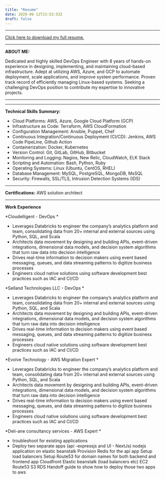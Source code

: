 ```yaml
---
title: "Resume"
date: 2020-06-12T23:53:53Z
draft: false
---
```


***
[Click here to download my full resume.](/img/resume.pdf)

***
**ABOUT ME:**

Dedicated and highly skilled DevOps Engineer with 8 years of hands-on experience in designing, implementing, and maintaining cloud-based infrastructure. Adept at utilizing AWS, Azure, and GCP to automate deployment, scale applications, and improve system performance. Proven track record of efficiently managing Linux-based systems. Seeking a challenging DevOps position to contribute my expertise to innovative projects.
***

***
**Technical Skills Summary:**

- Cloud Platforms: AWS, Azure, Google Cloud Platform (GCP)
- Infrastructure as Code: Terraform, AWS CloudFormation
- Configuration Management: Ansible, Puppet, Chef
- Continuous Integration/Continuous Deployment (CI/CD): Jenkins, AWS Code PipeLine, Github Action
- Containerization: Docker, Kubernetes
- Version Control: Git, GitLab, GitHub, Bitbucket
- Monitoring and Logging: Nagios, New Relic, CloudWatch, ELK Stack
- Scripting and Automation: Bash, Python, Ruby
- Operating Systems: Linux (Ubuntu, CentOS, RHEL)
- Database Management: MySQL, PostgreSQL, MongoDB, MsSQL
- Security: Firewalls, SSL/TLS, Intrusion Detection Systems (IDS)




***
**Certifications:**
AWS solution architect

***

**Work Experience**

*Cloudelligent - DevOps *

* Leverages Databricks to engineer the company’s analytics platform and team, consolidating data from 20+ internal and external sources using Python, SQL, and Scala
* Architects data movement by designing and building APIs, event-driven integrations, dimensional data models, and decision system algorithms that turn raw data into decision intelligence
* Drives real-time information to decision makers using event based messaging, queues, and data streaming patterns to digitize business processes
* Engineers cloud native solutions using software development best practices such as IAC and CI/CD

*Selland Technologies LLC - DevOps *

* Leverages Databricks to engineer the company’s analytics platform and team, consolidating data from 20+ internal and external sources using Python, SQL, and Scala
* Architects data movement by designing and building APIs, event-driven integrations, dimensional data models, and decision system algorithms that turn raw data into decision intelligence
* Drives real-time information to decision makers using event based messaging, queues, and data streaming patterns to digitize business processes
* Engineers cloud native solutions using software development best practices such as IAC and CI/CD

*Evolve Technology - AWS Migration Expert *

* Leverages Databricks to engineer the company’s analytics platform and team, consolidating data from 20+ internal and external sources using Python, SQL, and Scala
* Architects data movement by designing and building APIs, event-driven integrations, dimensional data models, and decision system algorithms that turn raw data into decision intelligence
* Drives real-time information to decision makers using event based messaging, queues, and data streaming patterns to digitize business processes
* Engineers cloud native solutions using software development best practices such as IAC and CI/CD

*Deli-ane consultancy services - AWS Expert *

* troubleshoot for existing applications
* Deploy two separate apps (api -expressjs and UI - NextJs) nodejs application on elastic beanstalk Provision Redis for the api app Setup load balancers Setup Route53 for domain names for both backend and frontend app Cloudfront Elastic beanstalk (load balancers etc) EC2 Route53 S3 RDS Handoff guide to show how to deploy those two apps to aws
